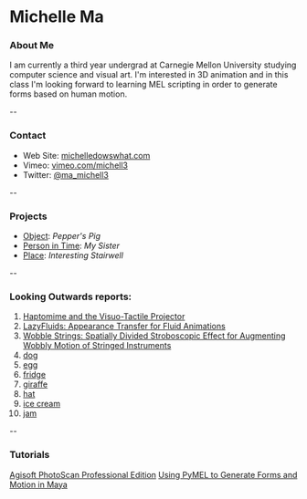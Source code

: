 # Michelle Ma

### About Me

I am currently a third year undergrad at Carnegie Mellon University studying computer science and visual art. I'm interested in 3D animation and in this class I'm looking forward to learning MEL scripting in order to generate forms based on human motion.

--
### Contact

* Web Site: [michelledowswhat.com](http://www.michelledoeswhat.com)
* Vimeo: [vimeo.com/michell3](http://www.vimeo.com/michell3)
* Twitter: [@ma_michell3](http://twitter.com/ma_michell3)

-- 
### Projects

* [Object](project1.md): *Pepper's Pig*
* [Person in Time](project2.md): *My Sister*
* [Place](project3.md): *Interesting Stairwell*

--
### Looking Outwards reports: 

1. [Haptomime and the Visuo-Tactile Projector](looking-outwards-01.md)
2. [LazyFluids: Appearance Transfer for Fluid Animations](looking-outwards-02.md) 
3. [Wobble Strings: Spatially Divided Stroboscopic Effect for Augmenting Wobbly Motion of Stringed Instruments](looking-outwards-03.md)
4. [dog](looking-outwards-04.md)
5. [egg](looking-outwards-05.md)
6. [fridge](looking-outwards-06.md)
7. [giraffe](looking-outwards-07.md)
8. [hat](looking-outwards-08.md)
9. [ice cream](looking-outwards-09.md)
10. [jam](looking-outwards-10.md)

--
### Tutorials

[Agisoft PhotoScan Professional Edition](tutorial2.md)
[Using PyMEL to Generate Forms and Motion in Maya](tutorial.md)
